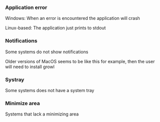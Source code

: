 
### Application error

Windows: When an error is encountered the application will crash

Linux-based: The application just prints to stdout


### Notifications

Some systems do not show notifications

Older versions of MacOS seems to be like this for example, then the user will need to install growl


### Systray

Some systems does not have a system tray

### Minimize area

Systems that lack a minimizing area

